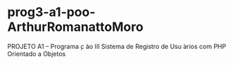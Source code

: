 # prog3-a1-poo-ArthurRomanattoMoro
PROJETO A1 – Programa ̧c ̃ao III Sistema de Registro de Usu ́arios com PHP  Orientado a Objetos
